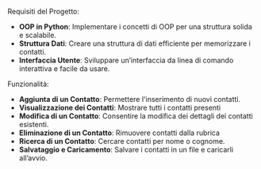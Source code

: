 Requisiti del Progetto:


*   **OOP in Python**: Implementare i concetti di OOP per una struttura solida e scalabile.
*   **Struttura Dati**: Creare una struttura di dati efficiente per memorizzare i contatti.
*   **Interfaccia Utente**: Sviluppare un’interfaccia da linea di comando interattiva e facile da usare.


Funzionalità:


*  **Aggiunta di un Contatto**: Permettere l'inserimento di nuovi contatti.  
*  **Visualizzazione dei Contatti**: Mostrare tutti i contatti presenti           
*  **Modifica di un Contatto**: Consentire la modifica dei dettagli dei contatti esistenti.  
*  **Eliminazione di un Contatto**: Rimuovere contatti dalla rubrica          
*  **Ricerca di un Contatto**: Cercare contatti per nome o cognome.           
*  **Salvataggio e Caricamento**: Salvare i contatti in un file e caricarli all’avvio.  

